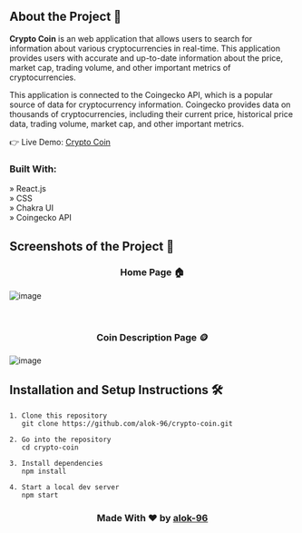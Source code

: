 ## About the Project 📂
<b>Crypto Coin</b> is an web application that allows users to search for information about various cryptocurrencies in real-time. This application provides users with accurate and up-to-date information about the price, market cap, trading volume, and other important metrics of cryptocurrencies. <br/>

This application is connected to the Coingecko API, which is a popular source of data for cryptocurrency information. Coingecko provides data on thousands of cryptocurrencies, including their current price, historical price data, trading volume, market cap, and other important metrics. 

👉 Live Demo:  <a href='https://crypto-coin-alok96.netlify.app/'>Crypto Coin</a>

### Built With:

» React.js <br />
» CSS <br />
» Chakra UI <br />
» Coingecko API <br />


## Screenshots of the Project 📸

<h3 align='center'>Home Page 🏠</h3>

![image](https://github.com/alok-96/crypto-coin/assets/90456532/68275c81-48ba-474c-ac55-b4bb1d0ea356)

<br />
<h3 align='center'>Coin Description Page 🪙</h3>

![image](https://github.com/alok-96/crypto-coin/assets/90456532/fc40a58a-e925-4556-b39d-b77d6238e441)



## Installation and Setup Instructions 🛠️

```
1. Clone this repository
   git clone https://github.com/alok-96/crypto-coin.git

2. Go into the repository
   cd crypto-coin

3. Install dependencies
   npm install

4. Start a local dev server
   npm start
```


<h3 align='center'>Made With ❤️ by <a href='https://github.com/alok-96' >alok-96</a></h3>
